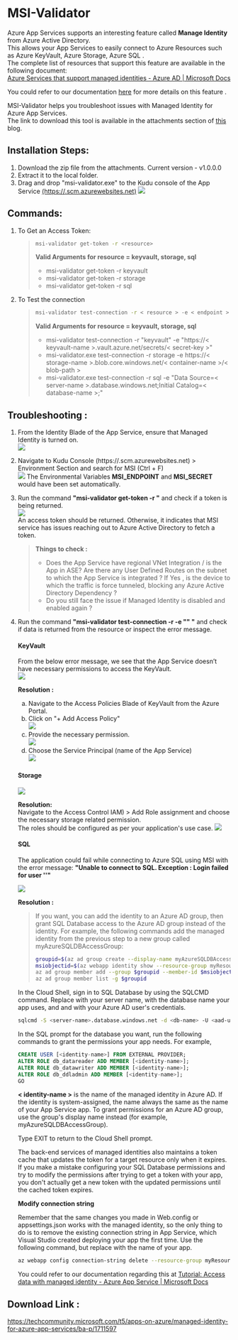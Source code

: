 # MSI-Validator
Azure App Services supports an interesting feature called **Manage Identity** from Azure Active Directory. <br/>
This allows your App Services to easily connect to Azure Resources such as Azure KeyVault, Azure Storage, Azure SQL . <br/>
The complete list of resources that support this feature are available in the following document:<br/>
[Azure Services that support managed identities - Azure AD | Microsoft Docs](https://docs.microsoft.com/en-us/azure/active-directory/managed-identities-azure-resources/services-support-managed-identities)<br/>

You could refer to our documentation [here](https://docs.microsoft.com/en-us/azure/app-service/overview-managed-identity?tabs=dotnet) for more details on this feature . <br/>

MSI-Validator helps you troubleshoot issues with Managed Identity for Azure App Services. <br/>
The link to download this tool is available in the attachments section of [this](https://techcommunity.microsoft.com/t5/apps-on-azure/managed-identity-for-azure-app-services/ba-p/1711597) blog.

## Installation Steps:
1. Download the zip file from the attachments.
Current version - v1.0.0.0
2. Extract it to the local folder.
3. Drag and drop "msi-validator.exe" to the Kudu console of the App Service [(https://<webapp-name>.scm.azurewebsites.net)]()
   ![](https://github.com/vijaysaayi/MSI-Validator/blob/master/Images/01-%20Download%20and%20installation.png)

## Commands:
1. To Get an Access Token:
   > ```bash
   > msi-validator get-token -r <resource>​
   > ```
   > **Valid Arguments for resource = keyvault, storage, sql** <br>
   >
   > - msi-validator get-token -r keyvault
   > - msi-validator get-token -r storage
   > - msi-validator get-token -r sql
   
2. To Test the connection
   > ```bash
   > msi-validator test-connection -r < resource > -e < endpoint >
   > ```
   > **Valid Arguments for resource = keyvault, storage, sql** <br/>
   >
   > - msi-validator test-connection -r "keyvault" -e "https://< keyvault-name >.vault.azure.net/secrets/< secret-key >"
   > - msi-validator.exe test-connection -r storage -e https://< storage-name >.blob.core.windows.net/< container-name >/< blob-path >
   > - msi-validator.exe test-connection -r sql -e "Data Source=< server-name >.database.windows.net;Initial Catalog=< database-name >;"

## Troubleshooting :
1. From the Identity Blade of the App Service, ensure that Managed Identity is turned on. <br/>
   ![](https://github.com/vijaysaayi/MSI-Validator/blob/master/Images/00%20-%20check%20in%20azure%20portal.png)
2. Navigate to Kudu Console (https://<webapp-name>.scm.azurewebsites.net) > Environment Section and search for MSI (Ctrl + F) <br/>
   ![](https://github.com/vijaysaayi/MSI-Validator/blob/master/Images/02%20-%20check%20env%20variables.png)
   The Environmental Variables **MSI_ENDPOINT** and **MSI_SECRET** would have been set automatically.
3. Run the command **"msi-validator get-token -r <resource>"** and check if a token is being returned. <br/>
   ![](https://github.com/vijaysaayi/MSI-Validator/blob/master/Images/03%20-%20inspect%20the%20token.png) <br/>
   An access token should be returned.
   Otherwise, it indicates that MSI service has issues reaching out to Azure Active Directory to fetch a token.
   >
   > **Things to check :**
   > 
   > - Does the App Service have regional VNet Integration / is the App in ASE?
   > Are there any User Defined Routes on the subnet to which the App Service is integrated ?
   > If Yes , is the device to which the traffic is force tunneled, blocking any Azure Active Directory Dependency ?
   > - Do you still face the issue if Managed Identity is disabled and enabled again ?
4. Run the command **"msi-validator test-connection -r <resource> -e "<endpoint>" "** and check if data is returned from the resource or inspect the error message.
   
   #### KeyVault <br/>
   From the below error message, we see that the App Service doesn’t have necessary permissions to access the KeyVault. <br/>
   ![](https://github.com/vijaysaayi/MSI-Validator/blob/master/Images/04%20-%20keyvault%20issue.png)
   
   **Resolution :** </br>
    <ol type="a">
      <li>Navigate to the Access Policies Blade of KeyVault from the Azure Portal.</li>
      <li>Click on "+ Add Access Policy" <br>
          <img src=https://github.com/vijaysaayi/MSI-Validator/blob/master/Images/05%20-%20keyvault%20select%20access%20policies.png>
      </li>
      <li>Provide the necessary permission. <br/>
          <img src=https://github.com/vijaysaayi/MSI-Validator/blob/master/Images/06%20-%20select%20permissions.png>
      </li>
      <li>Choose the Service Principal (name of the App Service) <br/>
          <img src=https://github.com/vijaysaayi/MSI-Validator/blob/master/Images/07%20-%20select%20service%20principal.png>
      </li>
    </ol> 
    
    #### Storage <br/>
    ![](https://github.com/vijaysaayi/MSI-Validator/blob/master/Images/08%20-%20storage%20issue.png)
    
    **Resolution:**  <br/>
    Navigate to the Access Control IAM) > Add Role assignment and choose the necessary storage related permission. <br/>
    The roles should be configured as per your application's use case.
    ![](https://github.com/vijaysaayi/MSI-Validator/blob/master/Images/09%20-%20storage%20role%20assginments.png)
    
    #### SQL <br/>
    The application could fail while connecting to Azure SQL using MSI with the error message: 
    **"Unable to connect to SQL. Exception : Login failed for user '<token-identified principal>'"**
    
    ![](https://github.com/vijaysaayi/MSI-Validator/blob/master/Images/10%20-%20sql%20issue.png)
    
    **Resolution :** <br/>
    > If you want, you can add the identity to an Azure AD group, then grant SQL Database access to the Azure AD group instead of the identity. 
    > For example, the following commands add the managed identity from the previous step to a new group called myAzureSQLDBAccessGroup:
    > ```bash
    > groupid=$(az ad group create --display-name myAzureSQLDBAccessGroup --mail-nickname myAzureSQLDBAccessGroup --query objectId --output tsv)
    > msiobjectid=$(az webapp identity show --resource-group myResourceGroup --name <app-name> --query principalId --output tsv)
    > az ad group member add --group $groupid --member-id $msiobjectid
    > az ad group member list -g $groupid
    > ```
    
    In the Cloud Shell, sign in to SQL Database by using the SQLCMD command. Replace <server-name> with your server name, <db-name> with the database name your app uses, and <aad-user-name> and <aad-password> with your Azure AD user's credentials.
    ```bash
    sqlcmd -S <server-name>.database.windows.net -d <db-name> -U <aad-user-name> -P "<aad-password>" -G -l 30
    ```
    
    In the SQL prompt for the database you want, run the following commands to grant the permissions your app needs. For example,
    ```SQL
    CREATE USER [<identity-name>] FROM EXTERNAL PROVIDER;
    ALTER ROLE db_datareader ADD MEMBER [<identity-name>];
    ALTER ROLE db_datawriter ADD MEMBER [<identity-name>];
    ALTER ROLE db_ddladmin ADD MEMBER [<identity-name>];
    GO
    ```
    
    **< identity-name >** is the name of the managed identity in Azure AD. If the identity is system-assigned, the name always the same as the name of your App Service app. To grant permissions for an Azure AD group, use the group's display name instead (for example, myAzureSQLDBAccessGroup).

    Type EXIT to return to the Cloud Shell prompt. </br>
    
    The back-end services of managed identities also maintains a token cache that updates the token for a target resource only when it expires. If you make a mistake configuring your SQL Database permissions and try to modify the permissions after trying to get a token with your app, you don't actually get a new token with the updated permissions until the cached token expires.


    **Modify connection string**

    Remember that the same changes you made in Web.config or appsettings.json works with the managed identity, so the only thing to do is to remove the existing connection string in App Service, which Visual Studio created deploying your app the first time. Use the following command, but replace <app-name> with the name of your app.
    
    ```bash
    az webapp config connection-string delete --resource-group myResourceGroup --name <app-name> --setting-names MyDbConnection
    ```
    
    You could refer to our documentation regarding this at [Tutorial: Access data with managed identity - Azure App Service | Microsoft Docs](https://docs.microsoft.com/en-us/azure/app-service/app-service-web-tutorial-connect-msi#grant-permissions-to-managed-identity)
    
## Download Link :
https://techcommunity.microsoft.com/t5/apps-on-azure/managed-identity-for-azure-app-services/ba-p/1711597
    
  
    
